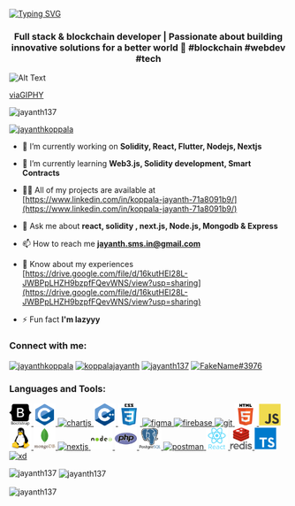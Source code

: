 [![Typing SVG](https://readme-typing-svg.herokuapp.com?font=Fira+Code&weight=1000&size=35&pause=1000&color=40F700&center=true&vCenter=true&width=800&height=100&lines=Hi+%F0%9F%91%8B%2C+I'm+Jayanth+Koppala)](https://git.io/typing-svg)
<h3 align="center">Full stack & blockchain developer  | Passionate about building innovative solutions for a better world 🚀 #blockchain #webdev #tech</h3>


![Alt Text](https://media.giphy.com/media/2IudUHdI075HL02Pkk/giphy.gif)

  <p><a href="https://giphy.com/gifs/pudgypenguins-data-code-coding-2IudUHdI075HL02Pkk">viaGIPHY</a></p>

<p align="left"> <img src="https://komarev.com/ghpvc/?username=jayanth137&label=Profile%20views&color=0e75b6&style=flat" alt="jayanth137" /> </p>


<p align="left"> <a href="https://twitter.com/jayanthkoppala" target="blank"><img src="https://img.shields.io/twitter/follow/jayanthkoppala?logo=twitter&style=for-the-badge" alt="jayanthkoppala" /></a> </p>

- 🔭 I’m currently working on <b>Solidity, React, Flutter, Nodejs, Nextjs</b>

- 🌱 I’m currently learning **Web3.js, Solidity development,  Smart Contracts**

- 👨‍💻 All of my projects are available at [https://www.linkedin.com/in/koppala-jayanth-71a8091b9/](https://www.linkedin.com/in/koppala-jayanth-71a8091b9/)

- 💬 Ask me about **react, solidity , next.js, Node.js, Mongodb & Express**

- 📫 How to reach me **jayanth.sms.in@gmail.com**

- 📄 Know about my experiences [https://drive.google.com/file/d/16kutHEI28L-JWBPpLHZH9bzpfFQevWNS/view?usp=sharing](https://drive.google.com/file/d/16kutHEI28L-JWBPpLHZH9bzpfFQevWNS/view?usp=sharing)

- ⚡ Fun fact **I'm lazyyy**

<h3 align="left">Connect with me:</h3>
<p align="left">
<a href="https://twitter.com/jayanthkoppala" target="blank"><img align="center" src="https://raw.githubusercontent.com/rahuldkjain/github-profile-readme-generator/master/src/images/icons/Social/twitter.svg" alt="jayanthkoppala" height="30" width="40" /></a>
<a href="https://linkedin.com/in/koppalajayanth" target="blank"><img align="center" src="https://raw.githubusercontent.com/rahuldkjain/github-profile-readme-generator/master/src/images/icons/Social/linked-in-alt.svg" alt="koppalajayanth" height="30" width="40" /></a>
<a href="https://instagram.com/jayanth137" target="blank"><img align="center" src="https://raw.githubusercontent.com/rahuldkjain/github-profile-readme-generator/master/src/images/icons/Social/instagram.svg" alt="jayanth137" height="30" width="40" /></a>
<a href="https://discord.gg/FakeName#3976" target="blank"><img align="center" src="https://raw.githubusercontent.com/rahuldkjain/github-profile-readme-generator/master/src/images/icons/Social/discord.svg" alt="FakeName#3976" height="30" width="40" /></a>
</p>

<h3 align="left">Languages and Tools:</h3>
 <a href="https://getbootstrap.com" target="_blank" rel="noreferrer"> <img src="https://raw.githubusercontent.com/devicons/devicon/master/icons/bootstrap/bootstrap-plain-wordmark.svg" alt="bootstrap" width="40" height="40"/> </a> <a href="https://www.cprogramming.com/" target="_blank" rel="noreferrer"> <img src="https://raw.githubusercontent.com/devicons/devicon/master/icons/c/c-original.svg" alt="c" width="40" height="40"/> </a> <a href="https://www.chartjs.org" target="_blank" rel="noreferrer"> <img src="https://www.chartjs.org/media/logo-title.svg" alt="chartjs" width="40" height="40"/> </a> <a href="https://www.w3schools.com/cpp/" target="_blank" rel="noreferrer"> <img src="https://raw.githubusercontent.com/devicons/devicon/master/icons/cplusplus/cplusplus-original.svg" alt="cplusplus" width="40" height="40"/> </a> <a href="https://www.w3schools.com/css/" target="_blank" rel="noreferrer"> <img src="https://raw.githubusercontent.com/devicons/devicon/master/icons/css3/css3-original-wordmark.svg" alt="css3" width="40" height="40"/> </a> <a href="https://www.figma.com/" target="_blank" rel="noreferrer"> <img src="https://www.vectorlogo.zone/logos/figma/figma-icon.svg" alt="figma" width="40" height="40"/> </a> <a href="https://firebase.google.com/" target="_blank" rel="noreferrer"> <img src="https://www.vectorlogo.zone/logos/firebase/firebase-icon.svg" alt="firebase" width="40" height="40"/> </a> <a href="https://git-scm.com/" target="_blank" rel="noreferrer"> <img src="https://www.vectorlogo.zone/logos/git-scm/git-scm-icon.svg" alt="git" width="40" height="40"/> </a> <a href="https://www.w3.org/html/" target="_blank" rel="noreferrer"> <img src="https://raw.githubusercontent.com/devicons/devicon/master/icons/html5/html5-original-wordmark.svg" alt="html5" width="40" height="40"/> </a> <a href="https://developer.mozilla.org/en-US/docs/Web/JavaScript" target="_blank" rel="noreferrer"> <img src="https://raw.githubusercontent.com/devicons/devicon/master/icons/javascript/javascript-original.svg" alt="javascript" width="40" height="40"/> </a> <a href="https://www.linux.org/" target="_blank" rel="noreferrer"> <img src="https://raw.githubusercontent.com/devicons/devicon/master/icons/linux/linux-original.svg" alt="linux" width="40" height="40"/> </a> <a href="https://www.mongodb.com/" target="_blank" rel="noreferrer"> <img src="https://raw.githubusercontent.com/devicons/devicon/master/icons/mongodb/mongodb-original-wordmark.svg" alt="mongodb" width="40" height="40"/> </a> <a href="https://nextjs.org/" target="_blank" rel="noreferrer"> <img src="https://cdn.worldvectorlogo.com/logos/nextjs-2.svg" alt="nextjs" width="40" height="40"/> </a> <a href="https://nodejs.org" target="_blank" rel="noreferrer"> <img src="https://raw.githubusercontent.com/devicons/devicon/master/icons/nodejs/nodejs-original-wordmark.svg" alt="nodejs" width="40" height="40"/> </a> <a href="https://www.php.net" target="_blank" rel="noreferrer"> <img src="https://raw.githubusercontent.com/devicons/devicon/master/icons/php/php-original.svg" alt="php" width="40" height="40"/> </a> <a href="https://www.postgresql.org" target="_blank" rel="noreferrer"> <img src="https://raw.githubusercontent.com/devicons/devicon/master/icons/postgresql/postgresql-original-wordmark.svg" alt="postgresql" width="40" height="40"/> </a> <a href="https://postman.com" target="_blank" rel="noreferrer"> <img src="https://www.vectorlogo.zone/logos/getpostman/getpostman-icon.svg" alt="postman" width="40" height="40"/> </a> <a href="https://reactjs.org/" target="_blank" rel="noreferrer"> <img src="https://raw.githubusercontent.com/devicons/devicon/master/icons/react/react-original-wordmark.svg" alt="react" width="40" height="40"/> </a> <a href="https://redis.io" target="_blank" rel="noreferrer"> <img src="https://raw.githubusercontent.com/devicons/devicon/master/icons/redis/redis-original-wordmark.svg" alt="redis" width="40" height="40"/> </a> <a href="https://www.typescriptlang.org/" target="_blank" rel="noreferrer"> <img src="https://raw.githubusercontent.com/devicons/devicon/master/icons/typescript/typescript-original.svg" alt="typescript" width="40" height="40"/> </a> <a href="https://www.adobe.com/products/xd.html" target="_blank" rel="noreferrer"> <img src="https://cdn.worldvectorlogo.com/logos/adobe-xd.svg" alt="xd" width="40" height="40"/> </a> </p>

<p><img align="left" src="https://github-readme-stats.vercel.app/api/top-langs?username=jayanth137&show_icons=true&locale=en&layout=compact" alt="jayanth137" /></p>

<p>&nbsp;<img align="center" src="https://github-readme-stats.vercel.app/api?username=jayanth137&show_icons=true&locale=en" alt="jayanth137" /></p>

<p><img align="center" src="https://github-readme-streak-stats.herokuapp.com/?user=jayanth137&" alt="jayanth137" /></p>

